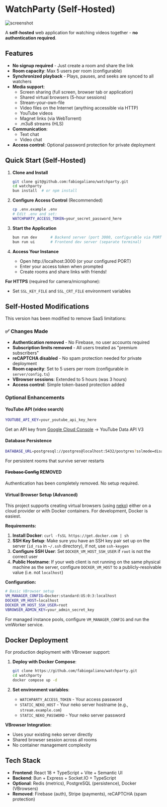 # WatchParty (Self-Hosted)

![screenshot](https://github.com/howardchung/watchparty/raw/main/public/screenshot_full.png)

A **self-hosted** web application for watching videos together - **no authentication required**.

## Features

- **No signup required** - Just create a room and share the link
- **Room capacity**: Max 5 users per room (configurable)
- **Synchronized playback** - Plays, pauses, and seeks are synced to all watchers
- **Media support**:
  - Screen sharing (full screen, browser tab or application)
  - Shared virtual browsers (5-hour sessions)
  - Stream-your-own-file
  - Video files on the Internet (anything accessible via HTTP)
  - YouTube videos
  - Magnet links (via WebTorrent)
  - .m3u8 streams (HLS)
- **Communication**:
  - Text chat
  - Video chat
- **Access control**: Optional password protection for private deployment

## Quick Start (Self-Hosted)

1. **Clone and Install**
   ```bash
   git clone git@github.com:fabiogaliano/watchparty.git
   cd watchparty
   bun install  # or npm install
   ```

2. **Configure Access Control** (Recommended)
   ```bash
   cp .env.example .env
   # Edit .env and set:
   WATCHPARTY_ACCESS_TOKEN=your_secret_password_here
   ```

3. **Start the Application**
   ```bash
   bun run dev      # Backend server (port 3000, configurable via PORT env var)
   bun run ui       # Frontend dev server (separate terminal)
   ```

4. **Access Your Instance**
   - Open http://localhost:3000 (or your configured PORT)
   - Enter your access token when prompted
   - Create rooms and share links with friends!

**For HTTPS** (required for camera/microphone):
- Set `SSL_KEY_FILE` and `SSL_CRT_FILE` environment variables

## Self-Hosted Modifications

This version has been modified to remove SaaS limitations:

### ✅ Changes Made
- **Authentication removed** - No Firebase, no user accounts required
- **Subscription limits removed** - All users treated as "premium subscribers"
- **reCAPTCHA disabled** - No spam protection needed for private deployment  
- **Room capacity**: Set to 5 users per room (configurable in `server/config.ts`)
- **VBrowser sessions**: Extended to 5 hours (was 3 hours)
- **Access control**: Simple token-based protection added

### Optional Enhancements

#### YouTube API (video search)
```bash
YOUTUBE_API_KEY=your_youtube_api_key_here
```
Get an API key from [Google Cloud Console](https://console.developers.google.com) → YouTube Data API V3

#### Database Persistence
```bash  
DATABASE_URL=postgresql://postgres@localhost:5432/postgres?sslmode=disable
```
For persistent rooms that survive server restarts

#### ~~Firebase Config~~ **REMOVED**
Authentication has been completely removed. No setup required.

#### Virtual Browser Setup (Advanced)
This project supports creating virtual browsers (using [neko](https://github.com/m1k1o/neko)) either on a cloud provider or with Docker containers. For development, Docker is easiest.

**Requirements:**
1. **Install Docker**: `curl -fsSL https://get.docker.com | sh`
2. **SSH Key Setup**: Make sure you have an SSH key pair set up on the server (`id_rsa` in `~/.ssh` directory), if not, use `ssh-keygen`
3. **Configure SSH User**: Set `DOCKER_VM_HOST_SSH_USER` if `root` is not the correct user
4. **Public Hostname**: If your web client is not running on the same physical machine as the server, configure `DOCKER_VM_HOST` to a publicly-resolvable value (i.e. not `localhost`)

**Configuration:**
```bash
# Basic VBrowser setup
VM_MANAGER_CONFIG=Docker:standard:US:0:3:localhost
DOCKER_VM_HOST=localhost
DOCKER_VM_HOST_SSH_USER=root
VBROWSER_ADMIN_KEY=your_admin_secret_key
```

For managed instance pools, configure `VM_MANAGER_CONFIG` and run the vmWorker service.

## Docker Deployment

For production deployment with VBrowser support:

1. **Deploy with Docker Compose**:
   ```bash
   git clone https://github.com/fabiogaliano/watchparty.git
   cd watchparty
   docker compose up -d
   ```

2. **Set environment variables**:
   - `WATCHPARTY_ACCESS_TOKEN` - Your access password
   - `STATIC_NEKO_HOST` - Your neko server hostname (e.g., `stream.example.com`)
   - `STATIC_NEKO_PASSWORD` - Your neko server password

**VBrowser Integration**:
- Uses your existing neko server directly
- Shared browser session across all rooms
- No container management complexity

## Tech Stack

- **Frontend**: React 18 + TypeScript + Vite + Semantic UI
- **Backend**: Bun + Express + Socket.IO + TypeScript
- **Optional**: Redis (metrics), PostgreSQL (persistence), Docker (VBrowsers)
- **Removed**: Firebase (auth), Stripe (payments), reCAPTCHA (spam protection)
